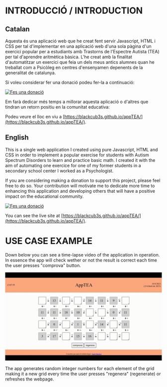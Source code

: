 # INTRODUCCIÓ / INTRODUCTION

## Catalan
Aquesta és una aplicació web que he creat fent servir Javascript, HTML i CSS per tal d'implementar en una aplicació web d'una sola pàgina d'un exercici popular per a estudiants amb Trastorns de l'Espectre Autista (TEA) per tal d'aprendre aritmètica bàsica. L'he creat amb la finalitat d'automatitzar un exercici que feia un dels meus antics alumnes quan he treballat com a Psicòleg en centres d'ensenyamen depenents de la generalitat de catalunya.

Si voleu considerar fer una donació podeu fer-la a continuació: 

[![Fes una donació](https://img.shields.io/badge/Donate-PayPal-green.svg)](https://www.paypal.me/blackcub3s)

Em farà dedicar més temps a millorar aquesta aplicació o d'altres que tindran un retorn positiu en la comunitat educativa:

Podeu veure el lloc en viu a [https://blackcub3s.github.io/appTEA/](https://blackcub3s.github.io/appTEA/).

## English
This is a single web application I created using pure Javascript, HTML and CSS in order to implement a popular exercise for students with Autism Spectrum Disorders to learn and practice basic math. I created it with the aim of automating one exercice for one of my former students in a secondary school center I worked as a Psychologist.

If you are considering making a donation to support this project, please feel free to do so. Your contribution will motivate me to dedicate more time to enhancing this application and developing others that will have a positive impact on the educational community.

[![Fes una donació](https://img.shields.io/badge/Donate-PayPal-green.svg)](https://www.paypal.me/blackcub3s)

You can see the live site at [https://blackcub3s.github.io/appTEA/](https://blackcub3s.github.io/appTEA/).

# USE CASE EXAMPLE

Down below you can see a time-lapse video of the application in operation. In essence the app will check wether or not the result is correct each time the user presses "comprova" button.

![timeLapse application](./images/timeLapse-appTEA.gif)

The app generates random integer numbers for each element of the grid making it a new grid every time the user presses "regenera" (regenerate) or refreshes the webpage.


